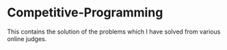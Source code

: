 # Competitive-Programming
This contains the solution of the problems which I have solved from various online judges.
